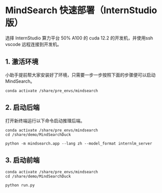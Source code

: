 # MindSearch 快速部署（InternStudio 版）

选择 InternStudio 算力平台 50% A100 的 cuda 12.2 的开发机，并使用ssh vscode 远程连接到开发机。

## 1. 激活环境

小助手提前帮大家安装好了环境，只需要一步一步按照下面的步骤便可以启动 MindSearch。

```shell
conda activate /share/pre_envs/mindsearch
```

## 2. 启动后端

打开新终端运行以下命令启动推理后端。

```
conda activate /share/pre_envs/mindsearch
cd /share/demo/MindSearchDuck

python -m mindsearch.app --lang zh --model_format internlm_server
```

## 3. 启动前端

```shell
conda activate /share/pre_envs/mindsearch
cd /share/demo/MindSearchDuck

python run.py
```


